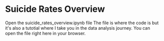 # Suicide Rates Overview
Open the suicide_rates_overview.ipynb file The file is where the code is but it's also a tutotial where I take you in the data analysis journey.
You can open the file right here in your browser.
